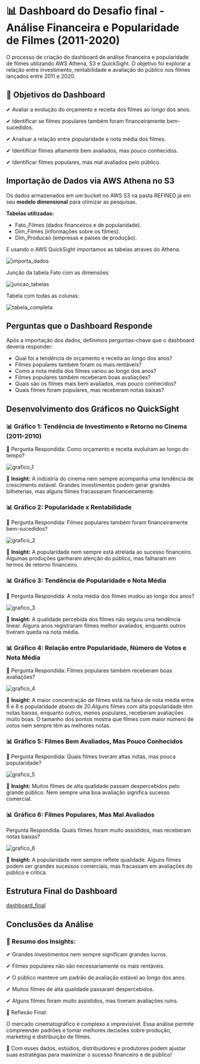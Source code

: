 # 📊 Dashboard do Desafio final - Análise Financeira e Popularidade de Filmes (2011-2020)


O processo de criação do dashboard de análise financeira e popularidade de filmes utilizando AWS Athena, S3 e QuickSight.
O objetivo foi explorar a relação entre investimento, rentabilidade e avaliação do público nos filmes lançados entre 2011 e 2020.

## 🎯 Objetivos do Dashboard

✔ Avaliar a evolução do orçamento e receita dos filmes ao longo dos anos.

✔ Identificar se filmes populares também foram financeiramente bem-sucedidos.

✔ Analisar a relação entre popularidade e nota média dos filmes.

✔ Identificar filmes altamente bem avaliados, mas pouco conhecidos.

✔ Identificar filmes populares, mas mal avaliados pelo público.

## Importação de Dados via AWS Athena no S3

Os dados armazenados em um bucket no AWS S3 na pasta REFINED já em seu **modelo dimensional** para otimizar as pesquisas.

**Tabelas utilizadas:**

- Fato_Filmes (dados financeiros e de popularidade).
- Dim_Filmes (informações sobre os filmes).
- Dim_Producao (empresas e países de produção).

E usando o AWS QuickSight importamos as tabelas atraves do Athena.

![importa_dados](../Evidencias/importacao_dados.png)

Junção da tabela Fato com as dimensões 

![juncao_tabelas](../Evidencias/juncao_tabelas.png)

Tabela com todas as colunas:

![tabela_completa](../Evidencias/todas_colunas.png)

## Perguntas que o Dashboard Responde

Após a importação dos dados, definimos perguntas-chave que o dashboard deveria responder:

- Qual foi a tendência de orçamento e receita ao longo dos anos?
- Filmes populares também foram os mais rentáveis?
- Como a nota média dos filmes variou ao longo dos anos?
- Filmes populares também receberam boas avaliações?
- Quais são os filmes mais bem avaliados, mas pouco conhecidos?
- Quais filmes foram populares, mas receberam notas baixas?


## Desenvolvimento dos Gráficos no QuickSight

### 📊 Gráfico 1: Tendência de Investimento e Retorno no Cinema (2011-2010)

📌 Pergunta Respondida: Como orçamento e receita evoluíram ao longo do tempo?

![grafico_1](../Evidencias/grafico_1.png)

🔎 **Insight:** A indústria do cinema nem sempre acompanha uma tendência de crescimento estável. Grandes investimentos podem gerar grandes bilheterias, mas alguns filmes fracassaram financeiramente.



### 📊 Gráfico 2: Popularidade x Rentabilidade

📌 Pergunta Respondida: Filmes populares também foram financeiramente bem-sucedidos?

![grafico_2](../Evidencias/grafico_2.png)

🔎 **Insight:** A popularidade nem sempre está atrelada ao sucesso financeiro. Algumas produções ganharam atenção do público, mas falharam em termos de retorno financeiro.

### 📊 Gráfico 3: Tendência de Popularidade e Nota Média

📌 Pergunta Respondida: A nota média dos filmes mudou ao longo dos anos?

![grafico_3](../Evidencias/grafico_3.png)

🔎 **Insight:** A qualidade percebida dos filmes não seguiu uma tendência linear. Alguns anos registraram filmes melhor avaliados, enquanto outros tiveram queda na nota média.

### 📊 Gráfico 4: Relação entre Popularidade, Número de Votos e Nota Média

📌 Pergunta Respondida: Filmes populares também receberam boas avaliações?

![grafico_4](../Evidencias/grafico_4.png)

🔎 **Insight:** A maior concentração de filmes está na faixa de nota média entre 6 e 8 e popularidade abaixo de 20.Alguns filmes com alta popularidade têm notas baixas, enquanto outros, menos populares, receberam avaliações muito boas. O tamanho dos pontos mostra que filmes com maior número de votos nem sempre têm as melhores notas.

### 📊 Gráfico 5: Filmes Bem Avaliados, Mas Pouco Conhecidos

📌 Pergunta Respondida: Quais filmes tiveram altas notas, mas pouca popularidade?

![grafico_5](../Evidencias/grafico_5.png)

🔎 **Insight:** Muitos filmes de alta qualidade passam despercebidos pelo grande público. Nem sempre uma boa avaliação significa sucesso comercial.

### 📊 Gráfico 6: Filmes Populares, Mas Mal Avaliados

 Pergunta Respondida: Quais filmes foram muito assistidos, mas receberam notas baixas?

 ![grafico_6](../Evidencias/grafico_6.png)

 🔎 **Insight:** A popularidade nem sempre reflete qualidade. Alguns filmes podem ser grandes sucessos comerciais, mas fracassam em avaliações do público e crítica.

 ## Estrutura Final do Dashboard

 [dashboard_final](../Desafio/dashboard_final.pdf)

 ## Conclusões da Análise

### 🎯 Resumo dos Insights:

✔ Grandes investimentos nem sempre significam grandes lucros.

✔ Filmes populares não são necessariamente os mais rentáveis.

✔ O público manteve um padrão de avaliação estável ao longo dos anos.

✔ Muitos filmes de alta qualidade passaram despercebidos.

✔ Alguns filmes foram muito assistidos, mas tiveram avaliações ruins.

📌 Reflexão Final:

O mercado cinematográfico é complexo e imprevisível.
Essa análise permite compreender padrões e tomar melhores decisões sobre produção, marketing e distribuição de filmes.

🚀 Com esses dados, estúdios, distribuidores e produtores podem ajustar suas estratégias para maximizar o sucesso financeiro e de público!
